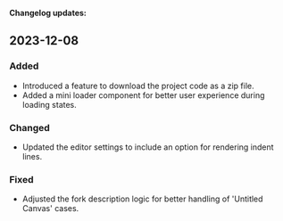 **Changelog updates:**

## 2023-12-08

### Added

- Introduced a feature to download the project code as a zip file.
- Added a mini loader component for better user experience during loading states.

### Changed

- Updated the editor settings to include an option for rendering indent lines.

### Fixed

- Adjusted the fork description logic for better handling of 'Untitled Canvas' cases.
